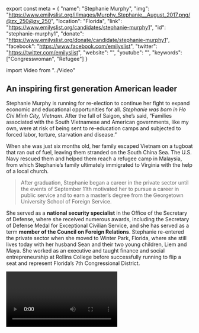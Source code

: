 export const meta = {
  "name": "Stephanie Murphy",
  "img": "https://www.emilyslist.org/i/images/Murphy_Stephanie__August_2017.png/@zx_250@zy_250",
  "location": "Florida",
  "link": "https://www.emilyslist.org/candidates/stephanie-murphy1",
  "id": "stephanie-murphy1",
  "donate": "https://www.emilyslist.org/donate/candidate/stephanie-murphy1",
  "facebook": "https://www.facebook.com/emilyslist",
  "twitter": "https://twitter.com/emilyslist",
  "website": "",
  "youtube": "",
  "keywords": ["Congresswoman", "Refugee"]
}

import Video from "../Video"

## An inspiring first generation American leader

Stephanie Murphy is running for re-election to continue her fight to expand economic and educational opportunities for all. _Stephanie was born in Ho Chi Minh City, Vietnam_. After the fall of Saigon, she’s said, “Families associated with the South Vietnamese and American governments, like my own, were at risk of being sent to re-education camps and subjected to forced labor, torture, starvation and disease.”

When she was just six months old, her family escaped Vietnam on a tugboat that ran out of fuel, leaving them stranded on the South China Sea. The U.S. Navy rescued them and helped them reach a refugee camp in Malaysia, from which Stephanie’s family ultimately immigrated to Virginia with the help of a local church.

> After graduation, Stephanie began a career in the private sector until the events of September 11th motivated her to pursue a career in public service and to earn a master’s degree from the Georgetown University School of Foreign Service.

She served as a **national security specialist** in the Office of the Secretary of Defense, where she received numerous awards, including the Secretary of Defense Medal for Exceptional Civilian Service, and she has served as a term **member of the Council on Foreign Relations**. Stephanie re-entered the private sector when she moved to Winter Park, Florida, where she still lives today with her husband Sean and their two young children, Liem and Maya. She worked as an executive and taught finance and social entrepreneurship at Rollins College before successfully running to flip a seat and represent Florida’s 7th Congressional District.

<Video id="lSkFCxaKQ_g" />

## A national security expert helping Floridians get a fair shot

“America’s greatness is not an abstract concept to me,” Stephanie has said. “I didn’t discover it from words on a page or lyrics in an anthem. My patriotism is the product of a life lesson instilled by U.S. service members who showed grace to desperate strangers at a time when they needed it most.” As a former national security specialist with experience working on counterterrorism issues, Stephanie is committed to confronting threats abroad without undermining our values. After Donald Trump issued his executive order on immigration, she spoke out strongly in opposition, arguing that it would only serve to “violate fundamental American values and undermine our national security. We must work,” she said, “in a bipartisan manner to strengthen our refugee policy in a way that keeps us secure and upholds our values.” Stephanie has called education “the single biggest factor changing the course” of her life, and is deeply committed to expanding access to education for all. As a business executive and educator, Stephanie cares deeply about growing Florida’s economy and creating jobs to help working families get ahead. One of the first pieces of legislation that she cosponsored in Congress was a bill to support entrepreneurship among women scientists. Stephanie is pro-choice and firmly committed to fighting to protect a woman’s right to make her own reproductive health care decisions, and will fight back against the GOP’s dangerous attempts to roll back Americans’ access to the health care they need.

## A rising star targeted for a tough re-election challenge

Stephanie is a rising star in the Democratic Party. She has an invaluable combination of personal and professional experience and expertise that we simply can’t afford to lose in Congress. As we face some of the biggest challenges we’ve ever faced as a country, we need Stephanie right where she is, using her unique voice and perspective to advocate for women and families. In 2016, Stephanie ran in a newly-drawn district evenly split between Democrats and Republicans following court-ordered redistricting. She ran a strong grassroots campaign, and incumbent Republican Rep. John Mica found himself vulnerable after more than two decades of advancing an extreme agenda in Congress and taking his once-safe Republican district for granted. Stephanie flipped this seat to bring new leadership to Washington in what the Orlando Sentinel called a “stunning upset,” but the 7th District is now a top target for Republican takeover in 2018 and the GOP is fighting hard to flip it back. We know Stephanie has what it takes to build and run a strong, winning campaign, but with margins this close in her district, she needs our continued support to fend off a Republican challenge. Let’s show her the full strength of the EMILY’s List community — now more than five million members strong — and show her that we have her back as she fights for our values every day.
